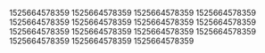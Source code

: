 1525664578359
1525664578359
1525664578359
1525664578359
1525664578359
1525664578359
1525664578359
1525664578359
1525664578359
1525664578359
1525664578359
1525664578359
1525664578359
1525664578359
1525664578359